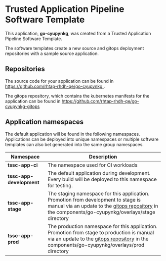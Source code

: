 # Trusted Application Pipeline Software Template

This application, **go-cyupynkg**, was created from a Trusted Application Pipeline Software Template.

The software templates create a new source and gitops deployment repositories with a sample source application. 

## Repositories

The source code for your application can be found in [https://github.com/rhtap-rhdh-qe/go-cyupynkg ](https://github.com/rhtap-rhdh-qe/go-cyupynkg ).
 
The gitops repository, which contains the kubernetes manifests for the application can be found in 
[https://github.com/rhtap-rhdh-qe/go-cyupynkg-gitops ](https://github.com/rhtap-rhdh-qe/go-cyupynkg-gitops ) 

## Application namespaces 

The default application will be found in the following namespaces. Applications can be deployed into unique namespaces or multiple software templates can also bet generated into the same group namespaces.  

|  Namespace   |  Description   |  
| -------- | -------- |
| **tssc-app-ci** | The namespace used for CI workloads |
| **tssc-app-development** | The default application during development. Every build will be deployed to this namespace for testing. |
| **tssc-app-stage** | The staging namespace for this application. Promotion from development to stage is manual via an update to the [gitops repository](https://github.com/rhtap-rhdh-qe/go-cyupynkg-gitops ) in the components/go-cyupynkg/overlays/stage directory |
| **tssc-app-prod** | The production namespace for this application. Promotion from stage to production is manual via an update to the [gitops repository](https://github.com/rhtap-rhdh-qe/go-cyupynkg-gitops ) in the components/go-cyupynkg/overlays/prod directory |